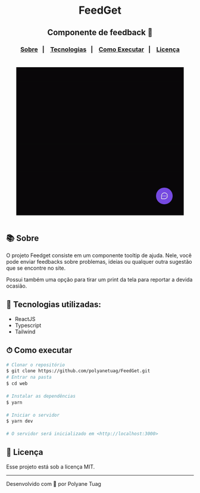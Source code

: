 <div align="center">
  <h1>FeedGet</h1>
<h2>Componente de feedback 💬</h2>
</div>

<h3 align="center">  
  <p align="center">
    <a href="#-sobre">Sobre</a>&nbsp;&nbsp;&nbsp;|&nbsp;&nbsp;&nbsp;
    <a href="#-tecnologias">Tecnologias</a>&nbsp;&nbsp;&nbsp;|&nbsp;&nbsp;&nbsp;
    <a href="#-como-executar">Como Executar</a>&nbsp;&nbsp;&nbsp;|&nbsp;&nbsp;&nbsp;
    <a href="#-licença">Licença</a>
  </p>
</h3>

<div align="center">
  <img align="center" justify-content="center" width= '450' src="./src/assets/feedget.gif" style="margin-top: 22px"/>
</div>

<br/>

## 📚 Sobre

O projeto Feedget consiste em um componente tooltip de ajuda. Nele, você pode enviar feedbacks sobre problemas, ideias ou qualquer outra sugestão que se encontre no site.

Possui também uma opção para tirar um print da tela para reportar a devida ocasião. 

## 🚀 Tecnologias utilizadas:

- ReactJS
- Typescript
- Tailwind

## ⏱ Como executar

```bash
# Clonar o repositório
$ git clone https://github.com/polyanetuag/FeedGet.git
# Entrar na pasta
$ cd web

# Instalar as dependências
$ yarn

# Iniciar o servidor
$ yarn dev

# O servidor será inicializado em <http://localhost:3000>
```

## 📝 Licença

Esse projeto está sob a licença MIT.

---

Desenvolvido com 💜 por Polyane Tuag
